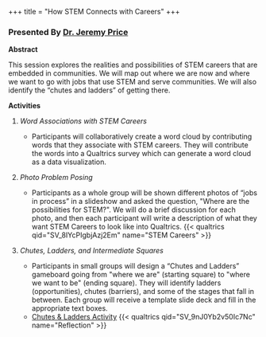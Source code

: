 +++
title = "How STEM Connects with Careers"
+++

### Presented By [Dr. Jeremy Price](https://dehsi2022.netlify.app/background/meettheteam/#dr-jeremy-price)

**Abstract**

This session explores the realities and possibilities of STEM careers that are embedded in communities. We will map out where we are now and where we want to go with jobs that use STEM and serve communities. We will also identify the “chutes and ladders” of getting there.

**Activities**
1. *Word Associations with STEM Careers*
	* Participants will collaboratively create a word cloud by contributing words that they associate with STEM careers. They will contribute the words into a Qualtrics survey which can generate a word cloud as a data visualization.

2. *Photo Problem Posing*
	* Participants as a whole group will be shown different photos of “jobs in process” in a slideshow and asked the question, "Where are the possibilities for STEM?". We will do a brief discussion for each photo, and then each participant will write a description of what they want STEM Careers to look like into Qualtrics.
	{{< qualtrics qid="SV_8IYcPIgbjAzj2Em" name="STEM Careers" >}}

3. *Chutes, Ladders, and Intermediate Squares*
	* Participants in small groups will design a “Chutes and Ladders” gameboard going from "where we are" (starting square) to "where we want to be" (ending square). They will identify ladders (opportunities), chutes (barriers), and some of the stages that fall in between. Each group will receive a template slide deck and fill in the appropriate text boxes.
	* [Chutes & Ladders Activity](https://docs.google.com/document/d/1aMaRZwgX-zb-RaS8mhwRwpSKTpgjWEtQCj3115GxJtY/edit?usp=sharing)
	{{< qualtrics qid="SV_9nJ0Yb2v50Ic7Nc" name="Reflection" >}}